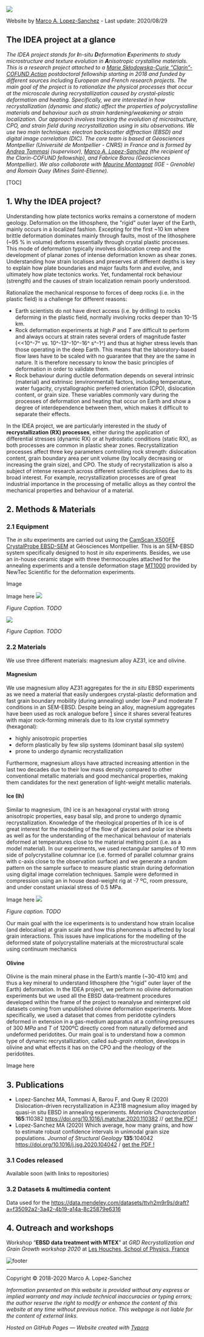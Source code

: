 ![](https://raw.githubusercontent.com/marcoalopez/IDEAproject/master/figures/header.webp)

Website by [Marco A. Lopez-Sanchez](https://marcoalopez.github.io/) - Last update: 2020/08/29

## The IDEA project at a glance

_The IDEA project stands for **I**n-situ **D**eformation **E**xperiments to study microstructure and texture evolution in **A**nisotropic crystalline materials. This is a research project attached to a [Marie Skłodowska-Curie “Clarín”-COFUND Action](http://www.clarinasturias.es/?lang=en) postdoctoral fellowship starting in 2018 and funded by different sources including European and French research projects. The main goal of the project is to rationalize the physical processes that occur at the microscale during recrystallization caused by crystal-plastic deformation and heating. Specifically, we are interested in how recrystallization (dynamic and static) affect the properties of polycrystalline materials and behaviour such as strain hardening/weakening or strain localization. Our approach involves tracking the evolution of microstructure, CPO, and strain field during recrystallization using in situ observations. We use two main techniques: electron backscatter diffraction (EBSD) and digital image correlation (DIC). The core team is based at Géosciences Montpellier (Université de Montpellier - CNRS) in France and is formed by [Andrea Tommasi](http://www.gm.univ-montp2.fr/PERSO/tommasi/deia-us.html) (supervisor), [Marco A. Lopez-Sanchez](https://marcoalopez.github.io/) (the recipient of the Clarín-COFUND fellowship), and Fabrice Barou (Geosciences Montpellier). We also collaborate with [Maurine Montagnat](http://www.ige-grenoble.fr/pages-personnelles/maurine-montagnat-rentier/) (IGE - Grenoble) and Romain Quey (Mines Saint-Etienne)._

[TOC]

## 1. Why the IDEA project?

Understanding how plate tectonics works remains a cornerstone of modern geology. Deformation on the lithosphere, the "rigid" outer layer of the Earth, mainly occurs in a localized fashion. Excepting for the first ~10 km where brittle deformation dominates mainly through faults, most of the lithosphere (~95 % in volume) deforms essentially through crystal plastic processes. This mode of deformation typically involves dislocation creep and the development of planar zones of intense deformation known as shear zones. Understanding how strain localises and preserves at different depths is key to explain how plate boundaries and major faults form and evolve, and ultimately how plate tectonics works. Yet, fundamental rock behaviour (strength) and the causes of strain localization remain poorly understood.

Rationalize the mechanical response to forces of deep rocks (i.e. in the plastic field) is a challenge for different reasons:

- Earth scientists do not have direct access (i.e. by drilling) to rocks deforming in the plastic field, normally involving rocks deeper than 10-15 km.
- Rock deformation experiments at high _P_ and _T_ are difficult to perform and always occurs at strain rates several orders of magnitude faster (<<10^-7^ *vs.* 10^-13^-10^-16^ s^-1^) and thus at higher stress levels than those operating in the deep Earth. This means that the laboratory-based flow laws have to be scaled with no guarantee that they are the same in nature. It is therefore necessary to know the basic principles of deformation in order to validate them.
- Rock behaviour during ductile deformation depends on several intrinsic (material) and extrinsic (environmental) factors, including temperature, water fugacity, crystallographic preferred orientation (CPO), dislocation content, or grain size. These variables commonly vary during the processes of deformation and heating that occur on Earth and show a degree of interdependence between them, which makes it difficult to separate their effects.

In the IDEA project, we are particularly interested in the study of **recrystallization (RX) processes**, either during the application of differential stresses (dynamic RX) or at hydrostatic conditions (static RX), as both processes are common in plastic shear zones. Recrystallization processes affect three key parameters controlling rock strength: dislocation content, grain boundary area per unit volume (by locally decreasing or increasing the grain size), and CPO. The study of recrystallization is also a subject of intense research across different scientific disciplines due to its broad interest. For example, recrystallization processes are of great industrial importance in the processing of metallic alloys as they control the mechanical properties and behaviour of a material.



## 2. Methods & Materials



### 2.1 Equipment

The _in situ_ experiments are carried out using the [CamScan X500FE CrystalProbe EBSD-SEM](http://www.gm.univ-montp2.fr/spip.php?article648&lang=en) at Géosciences Montpellier. This is an SEM-EBSD system specifically designed to host _in situ_ experiments. Besides, we use an in-house ceramic stage with three thermocouples attached for the annealing experiments and a tensile deformation stage [MT1000](https://newtec.fr/en/mt-1000/) provided by NewTec Scientific for the deformation experiments.

Image![]()

Image here ![](https://github.com/marcoalopez/IDEAproject/blob/master/figures/AZ31_heating_stage.jpg?raw=true)

_Figure Caption. TODO_

![](https://github.com/marcoalopez/IDEAproject/blob/master/figures/def_stage.jpg?raw=true)

_Figure Caption. TODO_

### 2.2 Materials

We use three different materials: magnesium alloy AZ31, ice and olivine.

#### Magnesium

We use magnesium alloy AZ31 aggregates for the _in situ_ EBSD experiments as we need a material that easily undergoes crystal-plastic deformation and fast grain boundary mobility (during annealing) under low-_P_ and moderate _T_ conditions in an SEM-EBSD. Despite being an alloy, magnesium aggregates have been used as rock analogue before [1]() since it shares several features with major rock-forming minerals due to its low crystal symmetry (hexagonal):

-  highly anisotropic properties
-  deform plastically by few slip systems (dominant basal slip system)
- prone to undergo dynamic recrystallization

Furthermore, magnesium alloys have attracted increasing attention in the last two decades due to their low mass density compared to other conventional metallic materials and good mechanical properties, making them candidates for the next generation of light-weight metallic materials.



#### Ice (Ih)

Similar to magnesium, (Ih) ice is an hexagonal crystal with strong anisotropic properties, easy basal slip, and prone to undergo dynamic recrystallization. Knowledge of the rheological properties of Ih ice is of great interest for the modelling of the flow of glaciers and polar ice sheets as well as for the understanding of the mechanical behaviour of materials deformed at temperatures close to the material melting point (i.e. as a model material). In our experiments, we used rectangular samples of 10 mm side of polycrystalline columnar ice (i.e. formed of parallel columnar grains with c-axis close to the observation surface) and we generate a random pattern on the sample surface to measure plastic strain during deformation using digital image correlation techniques. Sample were deformed in compression using an in house dead-weight rig  at -7 ºC, room pressure, and under constant uniaxial stress of 0.5 MPa.

Image here ![](https://github.com/marcoalopez/IDEAproject/blob/master/figures/IceExp_Grenoble.jpg?raw=true)

_Figure caption. TODO_

Our main goal with the ice experiments is to understand how strain localise (and delocalise) at grain scale  and how this phenomena is affected by local grain interactions. This issues have implications for the modelling of the deformed state of polycrystalline materials at the microstructural scale using continuum mechanics

#### Olivine

Olivine is the main mineral phase in the Earth’s mantle (~30-410 km) and thus a key mineral to understand lithosphere (the “rigid” outer layer of the Earth) deformation. In the IDEA project, we perform no olivine deformation experiments but we used all the EBSD data-treatment procedures developed within the frame of the project to reanalyse and reinterpret old datasets coming from unpublished olivine deformation experiments. More specifically, we used a dataset that comes from peridotite cylinders deformed in extension in a gas-medium apparatus at a confining pressures of 300 _MPa_ and *T* of 1200ºC directly cored from naturally deformed and undeformed peridotites. Our main goal is to understand how a common type of dynamic recrystallization, called _sub-grain rotation_, develops in olivine and what effects it has on the CPO and the rheology of the peridotites.

Image here ![]()



## 3. Publications

- Lopez-Sanchez MA, Tommasi A, Barou F, and Quey R (2020) Dislocation-driven recrystallization in AZ31B magnesium alloy imaged by quasi-in situ EBSD in annealing experiments. *Materials Characterization* **165**:110382 https://doi.org/10.1016/j.matchar.2020.110382 // [get the PDF !](https://github.com/marcoalopez/marcoalopez.github.io/blob/master/docs/2020_MC_Lopez-Sanchez.pdf) 
- Lopez-Sanchez MA (2020) Which average, how many grains, and how to estimate robust confidence intervals in unimodal grain size populations. *Journal of Structural Geology* **135**:104042 https://doi.org/10.1016/j.jsg.2020.104042 / [get the PDF !](https://github.com/marcoalopez/marcoalopez.github.io/blob/master/docs/2020_JSG_SG_104042.pdf)  



### 3.1 Codes released

Available soon (with links to repositories)

### 3.2 Datasets & multimedia content

Data used for the https://data.mendeley.com/datasets/ttvh2m9r9s/draft?a=f35092a2-3a42-4b19-a14a-8c25879e6316

## 4. Outreach and workshops

Workshop “**EBSD data treatment with MTEX**” at _GRD Recrystallization and Grain Growth workshop 2020_ at [Les Houches, School of Physics, France](https://www.houches-school-physics.com/program/program-2020/workshop-on-recrystallization-and-grain-growth-592227.kjsp?RH=1570781112691)



![footer](https://github.com/marcoalopez/IDEAproject/blob/master/figures/footer.png?raw=true)

---

Copyright © 2018-2020 Marco A. Lopez-Sanchez  

_Information presented on this website is provided without any express or implied warranty and may include technical inaccuracies or typing errors; the author reserve the right to modify or enhance the content of this website at any time without previous notice. This webpage is not liable for the content of external links._  

_Hosted on GitHub Pages — Website created with [Typora](https://typora.io/)_  